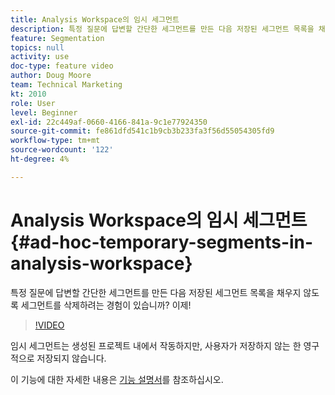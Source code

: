 ```yaml
---
title: Analysis Workspace의 임시 세그먼트
description: 특정 질문에 답변할 간단한 세그먼트를 만든 다음 저장된 세그먼트 목록을 채우지 않도록 세그먼트를 삭제하려는 경험이 있습니까? 이제!
feature: Segmentation
topics: null
activity: use
doc-type: feature video
author: Doug Moore
team: Technical Marketing
kt: 2010
role: User
level: Beginner
exl-id: 22c449af-0660-4166-841a-9c1e77924350
source-git-commit: fe861dfd541c1b9cb3b233fa3f56d55054305fd9
workflow-type: tm+mt
source-wordcount: '122'
ht-degree: 4%

---
```


# Analysis Workspace의 임시 세그먼트 {#ad-hoc-temporary-segments-in-analysis-workspace}

특정 질문에 답변할 간단한 세그먼트를 만든 다음 저장된 세그먼트 목록을 채우지 않도록 세그먼트를 삭제하려는 경험이 있습니까? 이제!

>[!VIDEO](https://video.tv.adobe.com/v/23978/?quality=12)

임시 세그먼트는 생성된 프로젝트 내에서 작동하지만, 사용자가 저장하지 않는 한 영구적으로 저장되지 않습니다.

이 기능에 대한 자세한 내용은 [기능 설명서](https://experienceleague.adobe.com/docs/analytics/analyze/analysis-workspace/components/t-freeform-project-segment.html?lang=en)를 참조하십시오.
